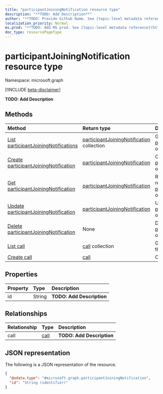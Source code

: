 ```yaml
---
title: "participantJoiningNotification resource type"
description: "**TODO: Add Description**"
author: "**TODO: Provide Github Name. See [topic-level metadata reference](https://msgo.azurewebsites.net/add/document/guidelines/metadata.html#topic-level-metadata)**"
localization_priority: Normal
ms.prod: "**TODO: Add MS prod. See [topic-level metadata reference](https://msgo.azurewebsites.net/add/document/guidelines/metadata.html#topic-level-metadata)**"
doc_type: resourcePageType
---
```


# participantJoiningNotification resource type

Namespace: microsoft.graph

[!INCLUDE [beta-disclaimer](../../includes/beta-disclaimer.md)]

**TODO: Add Description**

## Methods
|Method|Return type|Description|
|:---|:---|:---|
|[List participantJoiningNotifications](../api/participantjoiningnotification-list.md)|[participantJoiningNotification](../resources/participantjoiningnotification.md) collection|Get a list of the [participantJoiningNotification](../resources/participantjoiningnotification.md) objects and their properties.|
|[Create participantJoiningNotification](../api/participantjoiningnotification-create.md)|[participantJoiningNotification](../resources/participantjoiningnotification.md)|Create a new [participantJoiningNotification](../resources/participantjoiningnotification.md) object.|
|[Get participantJoiningNotification](../api/participantjoiningnotification-get.md)|[participantJoiningNotification](../resources/participantjoiningnotification.md)|Read the properties and relationships of a [participantJoiningNotification](../resources/participantjoiningnotification.md) object.|
|[Update participantJoiningNotification](../api/participantjoiningnotification-update.md)|[participantJoiningNotification](../resources/participantjoiningnotification.md)|Update the properties of a [participantJoiningNotification](../resources/participantjoiningnotification.md) object.|
|[Delete participantJoiningNotification](../api/participantjoiningnotification-delete.md)|None|Deletes a [participantJoiningNotification](../resources/participantjoiningnotification.md) object.|
|[List call](../api/participantjoiningnotification-list-call.md)|[call](../resources/call.md) collection|Get the call resources from the call navigation property.|
|[Create call](../api/participantjoiningnotification-post-call.md)|[call](../resources/call.md)|Create a new call object.|

## Properties
|Property|Type|Description|
|:---|:---|:---|
|id|String|**TODO: Add Description**|

## Relationships
|Relationship|Type|Description|
|:---|:---|:---|
|call|[call](../resources/call.md)|**TODO: Add Description**|

## JSON representation
The following is a JSON representation of the resource.
<!-- {
  "blockType": "resource",
  "keyProperty": "id",
  "@odata.type": "microsoft.graph.participantJoiningNotification",
  "openType": false
}
-->
``` json
{
  "@odata.type": "#microsoft.graph.participantJoiningNotification",
  "id": "String (identifier)"
}
```

